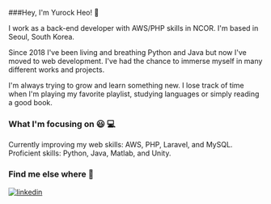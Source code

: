 ###Hey, I'm Yurock Heo! 👋

I work as a back-end developer with AWS/PHP skills in NCOR. I'm based in Seoul, South Korea.

Since 2018 I've been living and breathing Python and Java but now I've moved to web development. I've had the chance to immerse myself in many different works and projects. 

I'm always trying to grow and learn something new. I lose track of time when I'm playing my favorite playlist, studying languages or simply reading a good book.

### What I'm focusing on 😃 💻

Currently improving my web skills: AWS, PHP, Laravel, and MySQL.
Proficient skills: Python, Java, Matlab, and Unity.

### Find me else where 🚀
<a href="https://www.linkedin.com/in/yurock-heo-8599a3179/">
  <img src ="https://img.shields.io/badge/LinkedIn-0077B5?style=for-the-badge&logo=linkedin&logoColor=white" alt="linkedin">
</a>
